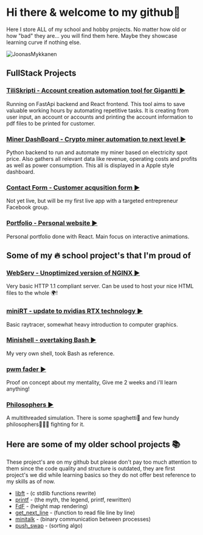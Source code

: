 # Hi there & welcome to my github👋
Here I store ALL of my school and hobby projects. No matter how old or how "bad" they are... you will find them here. Maybe they showcase learning curve if nothing else.

![JoonasMykkanen](https://github-readme-stats.vercel.app/api/top-langs/?username=JoonasMykkanen&layout=compact)


## FullStack Projects

### [TiliSkripti - Account creation automation tool for Gigantti ▶️](https://github.com/JoonasMykkanen/gigantti_tiliskripti)
Running on FastApi backend and React frontend. This tool aims to save valuable working hours by automating repetitive tasks.
It is creating from user input, an account or accounts and printing the account information to pdf files to be printed for customer.


### [Miner DashBoard - Crypto miner automation to next level ▶️](https://github.com/JoonasMykkanen/spotprice)
Python backend to run and automate my miner based on electricity spot price. Also gathers all relevant data
like revenue, operating costs and profits as well as power consumption. This all is displayed in a
Apple style dashboard.

### [Contact Form - Customer acqusition form ▶️](https://github.com/JoonasMykkanen/contact-form-app)
Not yet live, but will be my first live app with a targeted entrepreneur Facebook group.

### [Portfolio - Personal website ▶️](https://github.com/JoonasMykkanen/portfolio)
Personal portfolio done with React. Main focus on interactive animations.

## Some of my 🔥 school project's that I'm proud of

### [WebServ - Unoptimized version of NGINX ▶️](https://github.com/joonasmykkanen/webserv)
Very basic HTTP 1.1 compliant server. Can be used to host your nice HTML files to the whole 🌍!

### [miniRT - update to nvidias RTX technology ▶️](https://github.com/joonasmykkanen/minirt)
Basic raytracer, somewhat heavy introduction to computer graphics.

### [Minishell - overtaking Bash ▶️](https://github.com/joonasmykkanen/minishell)
My very own shell, took Bash as reference.

### [pwm fader ▶️](https://github.com/joonasmykkanen/pwm_fader)
Proof on concept about my mentality, Give me 2 weeks and i'll learn anything!    

### [Philosophers ▶️](https://github.com/joonasmykkanen/philosophers)
A multithreaded simulation. There is some spaghetti🍝 and few hundy philosophers🧙🏼‍♂️ fighting for it.

## Here are some of my older school projects 📚
These project's are on my github but please don't pay too much attention to them
since the code quality and structure is outdated, they are first project's we did
while learning basics so they do not offer best reference to my skills as of now.
- [libft](https://github.com/joonasmykkanen/libft) - (c stdlib functions rewrite)
- [printf](https://github.com/joonasmykkanen/printf) - (the myth, the legend, printf, rewritten)
- [FdF](https://github.com/joonasmykkanen/fdf) - (height map rendering)
- [get_next_line](https://github.com/joonasmykkanen/get_next_line) - (function to read file line by line)
- [minitalk](https://github.com/joonasmykkanen/minitalk) - (binary communication between processes)
- [push_swap](https://github.com/joonasmykkanen/push_swap) - (sorting algo)

